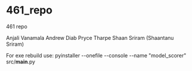 # 461_repo
461 repo

Anjali Vanamala
Andrew Diab
Pryce Tharpe
Shaan Sriram (Shaantanu Sriram)


For exe rebuild use:
pyinstaller --onefile --console --name "model_scorer" src/__main__.py